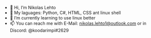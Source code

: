 - 👋 Hi, I’m Nikolas Lehto
- 👀 My laguages: Python, C#, HTML, CSS ant linux shell
- 🌱 I’m currently learning to use linux better
- 📫 You can reach me with E-Mail: nikolas.lehto1@outlook.com or in Discord: @koodarimpi#2629
